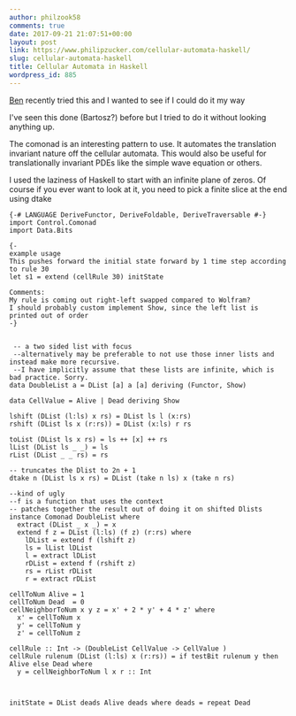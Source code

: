 ```yaml
---
author: philzook58
comments: true
date: 2017-09-21 21:07:51+00:00
layout: post
link: https://www.philipzucker.com/cellular-automata-haskell/
slug: cellular-automata-haskell
title: Cellular Automata in Haskell
wordpress_id: 885
---
```


[Ben](https://github.com/ishmandoo/haskell/blob/master/cell.hs) recently tried this and I wanted to see if I could do it my way

I've seen this done (Bartosz?) before but I tried to do it without looking anything up.

The comonad is an interesting pattern to use. It automates the translation invariant nature off the cellular automata. This would also be useful for translationally invariant PDEs like the simple wave equation or others.

I used the laziness of Haskell to start with an infinite plane of zeros. Of course if you ever want to look at it, you need to pick a finite slice at the end using dtake

    
    {-# LANGUAGE DeriveFunctor, DeriveFoldable, DeriveTraversable #-}
    import Control.Comonad
    import Data.Bits
    
    {-
    example usage
    This pushes forward the initial state forward by 1 time step according to rule 30
    let s1 = extend (cellRule 30) initState
    
    Comments:
    My rule is coming out right-left swapped compared to Wolfram?
    I should probably custom implement Show, since the left list is printed out of order
    -}
    
    
     -- a two sided list with focus
     --alternatively may be preferable to not use those inner lists and instead make more recursive.
     --I have implicitly assume that these lists are infinite, which is bad practice. Sorry.
    data DoubleList a = DList [a] a [a] deriving (Functor, Show)
    
    data CellValue = Alive | Dead deriving Show
    
    lshift (DList (l:ls) x rs) = DList ls l (x:rs) 
    rshift (DList ls x (r:rs)) = DList (x:ls) r rs
    
    toList (DList ls x rs) = ls ++ [x] ++ rs
    lList (DList ls _ _) = ls
    rList (DList _ _ rs) = rs
    
    -- truncates the Dlist to 2n + 1
    dtake n (DList ls x rs) = DList (take n ls) x (take n rs)
    
    --kind of ugly
    --f is a function that uses the context
    -- patches together the result out of doing it on shifted Dlists
    instance Comonad DoubleList where
      extract (DList _ x _) = x
      extend f z = DList (l:ls) (f z) (r:rs) where
        lDList = extend f (lshift z)
        ls = lList lDList
        l = extract lDList
        rDList = extend f (rshift z)
        rs = rList rDList
        r = extract rDList
    
    cellToNum Alive = 1
    cellToNum Dead  = 0
    cellNeighborToNum x y z = x' + 2 * y' + 4 * z' where
      x' = cellToNum x
      y' = cellToNum y
      z' = cellToNum z
    
    cellRule :: Int -> (DoubleList CellValue -> CellValue )
    cellRule rulenum (DList (l:ls) x (r:rs)) = if testBit rulenum y then Alive else Dead where
      y = cellNeighborToNum l x r :: Int
       
    
    
    initState = DList deads Alive deads where deads = repeat Dead
    
    
    
    





